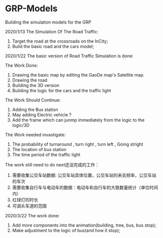 



# GRP-Models
Building the simulation models for the GRP

2020/1/13
The Simulation Of The Road Traffic:
1. Target the road at the crossroads on the InCity;
2. Build the basic road and the cars model;


2020/1/22
The basic version of Road Traffic Simulation is done:

The Work Done:
1. Drawing the basic map by editing the GaoDe map's Satellite map.
2. Drawing the road
3. Building the 3D version 
4. Building the logic for the cars and the traffic light


The Work Should Continue:
1. Adding the Bus station
2. May adding Electric vehicle ? 
3. Add the frame which can junmp immediately from the logic to the logic/3D


The Work needed invastigate:
1. The probability of turnaround , turn right , turn left , Going stright
2. The location of bus station
3. The time period of the traffic light


The work still need to do next还没完成的工作：
1. 需要收集公交车站数据: 公交车站具体位置，公交车站的来去频率，公交车站的车次
2. 需要收集自行车与电动车的数据：电动车和自行车的大致数量统计（单位时间内）
3. 红绿灯的时长
4. 可调头车道的范围


2020/3/22
The work done:
1. Add more components into the animation(building, tree, bus, bus stop);
2. Make adjustment to the logic of bus(and how it stop); 